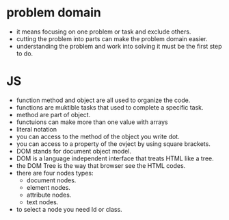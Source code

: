 

# problem domain
- it means focusing on one problem or task and exclude others.
- cutting the problem into parts can make the problem domain easier.
- understanding the problem and work into solving it must be the first step to do.

# JS
- function method and object are all used to organize the code.
- functions are muktible tasks that used to complete a specific task.
- method are part of object.
- functuions can make more than one value with arrays
- literal notation 
- you can access to the method of the object you write dot.
- you can access to a property of the ovject by using square brackets.
- DOM stands for document object model.
- DOM is a language independent interface that treats HTML like a tree.
- the DOM Tree is the way that browser see the HTML codes.
- there are four nodes types: 
    - document nodes.
    - element nodes.
    - attribute nodes.
    - text nodes.
- to select a node you need Id or class.
